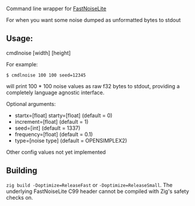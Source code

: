 Command line wrapper for [FastNoiseLite](https://github.com/Auburn/FastNoiseLite/)

For when you want some noise dumped as unformatted bytes to stdout

## Usage:

cmdlnoise [width] [height] <args>

For example:

```
$ cmdlnoise 100 100 seed=12345
```

will print 100 * 100 noise values as raw f32 bytes to stdout, providing a completely language agnostic interface.

Optional arguments:

- startx=[float] starty=[float] (default = 0)
- increment=[float] (default = 1)
- seed=[int] (default = 1337)
- frequency=[float] (default = 0.1)
- type=[noise type] (default = OPENSIMPLEX2)

Other config values not yet implemented

## Building

```zig build -Doptimize=ReleaseFast``` or ```-Doptimize=ReleaseSmall```. The underlying FastNoiseLite C99 header cannot be compiled with Zig's safety checks on.
